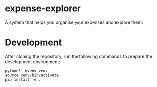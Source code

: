 # expense-explorer
A system that helps you organise your expenses and explore them.

# Development
After cloning the repository, run the following commands 
to prepare the development environment:
```shell script
python3 -mvenv venv
source venv/bin/activate
pip install -e .
``` 
